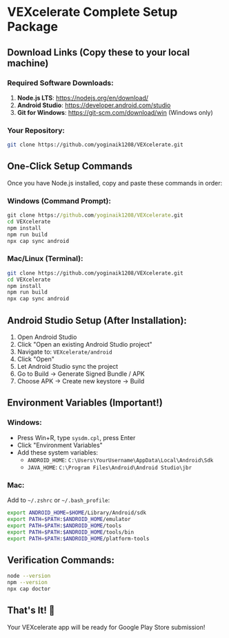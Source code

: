# VEXcelerate Complete Setup Package

## Download Links (Copy these to your local machine)

### Required Software Downloads:
1. **Node.js LTS**: https://nodejs.org/en/download/
2. **Android Studio**: https://developer.android.com/studio
3. **Git for Windows**: https://git-scm.com/download/win (Windows only)

### Your Repository:
```bash
git clone https://github.com/yoginaik1208/VEXcelerate.git
```

## One-Click Setup Commands

Once you have Node.js installed, copy and paste these commands in order:

### Windows (Command Prompt):
```cmd
git clone https://github.com/yoginaik1208/VEXcelerate.git
cd VEXcelerate
npm install
npm run build
npx cap sync android
```

### Mac/Linux (Terminal):
```bash
git clone https://github.com/yoginaik1208/VEXcelerate.git
cd VEXcelerate
npm install
npm run build
npx cap sync android
```

## Android Studio Setup (After Installation):

1. Open Android Studio
2. Click "Open an existing Android Studio project"
3. Navigate to: `VEXcelerate/android`
4. Click "Open"
5. Let Android Studio sync the project
6. Go to Build → Generate Signed Bundle / APK
7. Choose APK → Create new keystore → Build

## Environment Variables (Important!)

### Windows:
- Press Win+R, type `sysdm.cpl`, press Enter
- Click "Environment Variables"
- Add these system variables:
  - `ANDROID_HOME`: `C:\Users\YourUsername\AppData\Local\Android\Sdk`
  - `JAVA_HOME`: `C:\Program Files\Android\Android Studio\jbr`

### Mac:
Add to `~/.zshrc` or `~/.bash_profile`:
```bash
export ANDROID_HOME=$HOME/Library/Android/sdk
export PATH=$PATH:$ANDROID_HOME/emulator
export PATH=$PATH:$ANDROID_HOME/tools
export PATH=$PATH:$ANDROID_HOME/tools/bin
export PATH=$PATH:$ANDROID_HOME/platform-tools
```

## Verification Commands:
```bash
node --version
npm --version
npx cap doctor
```

## That's It! 🎉
Your VEXcelerate app will be ready for Google Play Store submission!